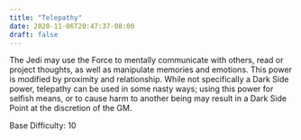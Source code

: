 ```yaml
---
title: "Telepathy"
date: 2020-11-06T20:47:37-08:00
draft: false
---
```


The Jedi may use the Force to mentally communicate with others, read or project thoughts, as well as manipulate memories and emotions. This power is modified by proximity and relationship. While not specifically a Dark Side power, telepathy can be used in some nasty ways; using this power for selfish means, or to cause harm to another being may result in a Dark Side Point at the discretion of the GM.

Base Difficulty: 10
